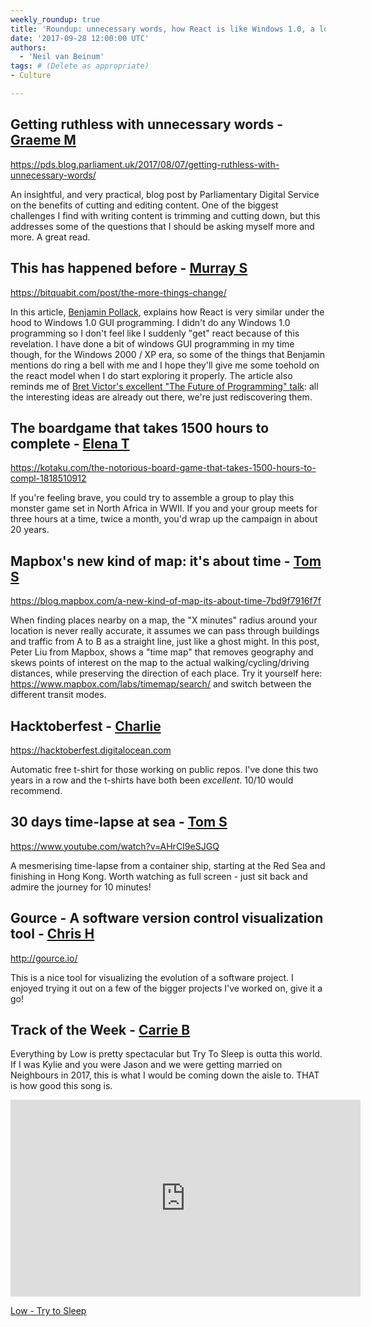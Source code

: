 ```yaml
---
weekly_roundup: true
title: 'Roundup: unnecessary words, how React is like Windows 1.0, a long boardgame, mapbox, hacktoberfest, gource, and a soothing time-lapse'
date: '2017-09-28 12:00:00 UTC'
authors:
  - 'Neil van Beinum'
tags: # (Delete as appropriate)
- Culture

---
```


## Getting ruthless with unnecessary words - [Graeme M](/people#graeme-mccubbin)

https://pds.blog.parliament.uk/2017/08/07/getting-ruthless-with-unnecessary-words/

An insightful, and very practical, blog post by Parliamentary Digital Service on the benefits of cutting and editing content. One of the biggest challenges I find with writing content is trimming and cutting down, but this addresses some of the questions that I should be asking myself more and  more. A great read.

## This has happened before - [Murray S](/people#murray-steele)

https://bitquabit.com/post/the-more-things-change/

In this article, [Benjamin Pollack](https://twitter.com/gecko), explains
how React is very similar under the hood to Windows 1.0 GUI programming.
I didn't do any Windows 1.0 programming so I don't feel like I suddenly
"get" react because of this revelation.  I have done a bit of windows
GUI programming in my time though, for the Windows 2000 / XP era, so some
of the things that Benjamin mentions do ring a bell with me and I hope
they'll give me some toehold on the react model when I do start exploring
it properly.  The article also reminds me of [Bret Victor's excellent "The
Future of Programming" talk](http://worrydream.com/dbx/): all the
interesting ideas are already out there, we're just rediscovering them.

## The boardgame that takes 1500 hours to complete - [Elena T](/people#elena-tanasoiu)

https://kotaku.com/the-notorious-board-game-that-takes-1500-hours-to-compl-1818510912

If you're feeling brave, you could try to assemble a group to play this monster game set in North Africa in WWII. If you and your group meets for three hours at a time, twice a month, you'd wrap up the campaign in about 20 years.

## Mapbox's new kind of map: it's about time - [Tom S](/people#tom-sabin)

https://blog.mapbox.com/a-new-kind-of-map-its-about-time-7bd9f7916f7f

When finding places nearby on a map, the "X minutes" radius around your location is never really accurate, it assumes we can pass through buildings and traffic from A to B as a straight line, just like a ghost might. In this post, Peter Liu from Mapbox, shows a "time map" that removes geography and skews points of interest on the map to the actual walking/cycling/driving distances, while preserving the direction of each place. Try it yourself here: https://www.mapbox.com/labs/timemap/search/ and switch between the different transit modes.

## Hacktoberfest - [Charlie](/people#charlie-egan)

https://hacktoberfest.digitalocean.com

Automatic free t-shirt for those working on public repos. I've done this two years in a row and the t-shirts have both been _excellent_. 10/10 would recommend.

## 30 days time-lapse at sea - [Tom S](/people#tom-sabin)

https://www.youtube.com/watch?v=AHrCI9eSJGQ

A mesmerising time-lapse from a container ship, starting at the Red Sea and finishing in Hong Kong. Worth watching as full screen - just sit back and admire the journey for 10 minutes!

## Gource - A software version control visualization tool - [Chris H](/people#chris-holmes)

http://gource.io/

This is a nice tool for visualizing the evolution of a software project. I enjoyed trying it out on a few of the bigger projects I've worked on, give it a go!

## Track of the Week - [Carrie B](/people#carrie-bedingfield)

Everything by Low is pretty spectacular but Try To Sleep is outta this world. If I was Kylie and you were Jason and we were getting married on Neighbours in 2017, this is what I would be coming down the aisle to. THAT is how good this song is.

<iframe width="560" height="315" src="https://www.youtube.com/embed/wXgc0I0zsYs" frameborder="0" allowfullscreen></iframe>

[Low - Try to Sleep](https://www.youtube.com/watch?v=wXgc0I0zsYs)
